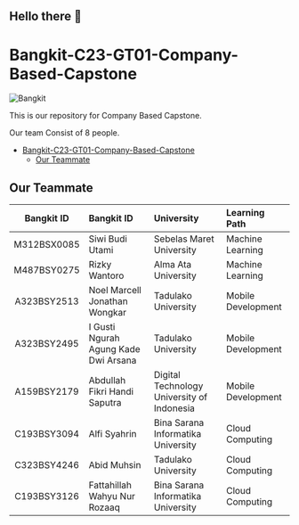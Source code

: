 ## Hello there 👋

<!--

**Here are some ideas to get you started:**

🙋‍♀️ A short introduction - what is your organization all about?
🌈 Contribution guidelines - how can the community get involved?
👩‍💻 Useful resources - where can the community find your docs? Is there anything else the community should know?
🍿 Fun facts - what does your team eat for breakfast?
🧙 Remember, you can do mighty things with the power of [Markdown](https://docs.github.com/github/writing-on-github/getting-started-with-writing-and-formatting-on-github/basic-writing-and-formatting-syntax)
-->
# Bangkit-C23-GT01-Company-Based-Capstone

![Bangkit](https://lh3.googleusercontent.com/J2QI0L3vJwv63Sm3isI90ctxuxznz67dAtJQN2vu7wnUuwt9Wc-WI7VuIhwvr0yVrDPfc7kBN5usZz75nDW_k96pCfcZBxnfNzvVS0g=w600)

This is our repository for Company Based Capstone.

Our team Consist of 8 people.

- [Bangkit-C23-GT01-Company-Based-Capstone](#bangkit-c23-gt01-company-based-capstone)
  - [Our Teammate](#our-member)

## Our Teammate

Bangkit ID | Bangkit ID | University | Learning Path
:---:|:---|:---|:---
M312BSX0085 | Siwi Budi Utami | Sebelas Maret University | Machine Learning
M487BSY0275 | Rizky Wantoro | Alma Ata University | Machine Learning
A323BSY2513 | Noel Marcell Jonathan Wongkar | Tadulako University | Mobile Development
A323BSY2495 | I Gusti Ngurah Agung Kade Dwi Arsana | Tadulako University |  Mobile Development
A159BSY2179 | Abdullah Fikri Handi Saputra | Digital Technology University of Indonesia | Mobile Development
C193BSY3094 | Alfi Syahrin | Bina Sarana Informatika University| Cloud Computing
C323BSY4246 | Abid Muhsin | Tadulako University |  Cloud Computing
C193BSY3126 | Fattahillah Wahyu Nur Rozaaq | Bina Sarana Informatika University| Cloud Computing
